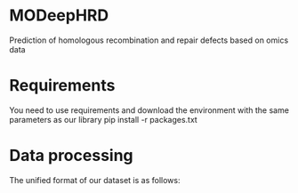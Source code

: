 # MODeepHRD
Prediction of homologous recombination and repair defects based on omics data
# Requirements
You need to use requirements and download the environment with the same parameters as our library
pip install -r packages.txt

# Data processing
The unified format of our dataset is as follows:





